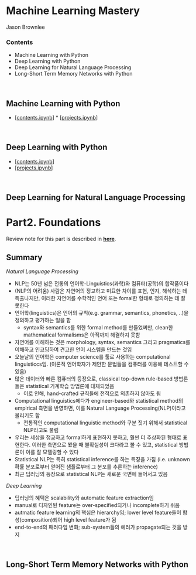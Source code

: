 # Machine Learning Mastery

Jason Brownlee  



### Contents

* Machine Learning with Python
* Deep Learning with Python 
* Deep Learning for Natural Language Processing
* Long-Short Term Memory Networks with Python


<br>

## Machine Learning with Python

* [[contents.ipynb](https://nbviewer.jupyter.org/github/gritmind/review/blob/master/code/book/ml-mastery/machine-learning-with-py/contents.ipynb)] * [[projects.ipynb](https://nbviewer.jupyter.org/github/gritmind/review/blob/master/code/book/ml-mastery/machine-learning-with-py/projects.ipynb)]

<br>

## Deep Learning with Python

* [[contents.ipynb](https://nbviewer.jupyter.org/github/gritmind/review/blob/master/code/book/ml-mastery/deep-learning-with-py/contents.ipynb)] 
* [[projects.ipynb](https://nbviewer.jupyter.org/github/gritmind/review/blob/master/code/book/ml-mastery/deep-learning-with-py/projects.ipynb)]

<br>

## Deep Learning for Natural Language Processing


# Part2. Foundations

Review note for this part is described in [**here**](https://1drv.ms/w/s!AllPqyV9kKUrwAIs7ECAalYKx7Ps).

## Summary

_Natural Language Processing_

* NLP는 50년 넘은 전통의 언어학-Linguistics(과학)와 컴퓨터(공학)의 합작품이다
* (NLP의 어려움) 사람은 자연어의 정교하고 미묘한 차이를 표현, 인지, 해석하는 데 특출나지만, 이러한 자연어를 수학적인 언어 또는 fomal한 형태로 정의하는 데 잘 못한다
* 언어학(linguistics)은 언어의 규칙(e.g. grammar, semantics, phonetics, ..)을 정의하고 평가하는 일을 함
   * syntax와 semantics를 위한 formal method를 만들었찌만, clean한 mathematical formalisms은 아직까지 해결하지 못함
* 자연어를 이해하는 것은 morphology, syntax, semantics 그리고 pragmatics를 이해하고 인코딩하여 견고한 언어 시스템을 만드는 것임
* 오늘날의 언어학은 computer science를 툴로 사용하는 computational linguisticcs임. (이론적 언어학자가 제안한 문법들을 컴퓨터를 이용해 테스트할 수 있음)
* 많은 데이터와 빠른 컴퓨터의 등장으로, classical top-down rule-based 방법론들은 statistical 기계학습 방법론에 대체되었음
   * 이로 인해, hand-crafted 규칙들에 전적으로 의존하지 않아도 됨 
* Computational linguistics에다가 engineer-based와 statistical method의 empirical 측면을 반영하면, 이를 Natural Language Processing(NLP)이라고 불리기도 함
   * 전통적인 computational linguistic method와 구분 짓기 위해서 statistical NLP라고도 불림
* 우리는 세상을 정교하고 formal하게 표현하지 못하고, 훨씬 더 추상화된 형태로 표현한다. 이러한 측면으로 봤을 때 불확실성이 크다라고 볼 수 있고, statistical 방법론이 이를 잘 모델링할 수 있다
* Statistical NLP는 특히 statistical inference를 하는 특징을 가짐 (i.e. unknown 확률 분포로부터 얻어진 샘플로부터 그 분포를 추론하는 inference)
* 최근 딥러닝의 등장으로 statistical NLP는 새로운 국면에 들어서고 있음

_Deep Learning_

* 딥러닝의 혜택은 scalability와 automatic feature extraction임
* manual로 디자인된 feature는 over-specified되거나 incomplete하기 쉬움
* autmatic feature learning의 핵심은 hierarchy임; lower level feature들이 합성(composition)되어 high level feature가 됨
* end-to-end의 패러다임 변화; sub-system들의 에러가 propagate되는 것을 방지

<br>

## Long-Short Term Memory Networks with Python

